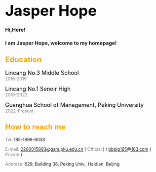 # <font color="black" size=10>Jasper Hope</font>
### Hi,Here! 
### I am Jasper Hope, welcome to my homepage!
  
## <font color="orange" size=5>Education</font>
  <font color="black" size=4>Lincang No.3 Middle School</font> <br /> <font color="gray">2016-2019</font>
  
  <font color="black" size=4>Lincang No.1 Senoir High</font> <br /> <font color="gray">2019-2022</font>
  
  <font color="black" size=4>Guanghua School of Management, Peking University</font> <br /> <font color="gray">2022-Present</font>
  
  
## <font color="orange" size=5>How to reach me</font>
  <font color="gray">Tel:</font> 185-1898-6033
  
  <font color="gray">E-mail:</font> 2200015893@gsm.pku.edu.cn ( <font color="gray">Official</font> ) / bbpig185@163.com ( <font color="gray">Private</font> )
  
  <font color="gray">Address:</font> 629, Building 38, Peking Univ., Haidian, Beijing
